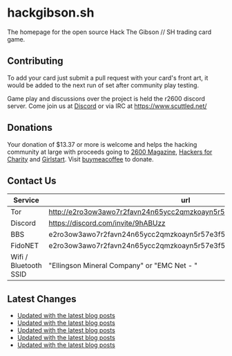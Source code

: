 # hackgibson.sh
The homepage for the open source Hack The Gibson // SH trading card game.


## Contributing

To add your card just submit a pull request with your card's front art, it would be added to the next run of set after community play testing.

Game play and discussions over the project is held the r2600 discord server. Come join us at [Discord](https://discord.com/invite/9hABUzz) or via IRC at https://www.scuttled.net/


## Donations

Your donation of $13.37 or more is welcome and helps the hacking community at large with proceeds going to [2600 Magazine](https://2600.com/), [Hackers for Charity](https://hackersforcharity.org) and [Girlstart](https://girlstart.org).  Visit [buymeacoffee](https://www.buymeacoffee.com/hackgibson.sh) to donate.


## Contact Us

Service | url
-|-
Tor | http://e2ro3ow3awo7r2favn24n65ycc2qmzkoayn5r57e3f56nvjwdcgg32ad.onion
Discord | https://discord.com/invite/9hABUzz
BBS | e2ro3ow3awo7r2favn24n65ycc2qmzkoayn5r57e3f56nvjwdcgg32ad.onion:23
FidoNET | e2ro3ow3awo7r2favn24n65ycc2qmzkoayn5r57e3f56nvjwdcgg32ad.onion:24554
Wifi / Bluetooth SSID | "Ellingson Mineral Company" or "EMC Net - <fidonet address>"

## Latest Changes
<!-- BLOG-POST-LIST:START -->
- [Updated with the latest blog posts](https://github.com/DFW2600/hackgibson.sh/commit/4d2bdd7f791190a1ec985e5cb5b68414fb0a3981)
- [Updated with the latest blog posts](https://github.com/DFW2600/hackgibson.sh/commit/0f2aee8ee3f5fdbd29e947f044f861a0bc639bb9)
- [Updated with the latest blog posts](https://github.com/DFW2600/hackgibson.sh/commit/5b0c9eb8d96710ba5388220e456d6b864184f9a6)
- [Updated with the latest blog posts](https://github.com/DFW2600/hackgibson.sh/commit/b94fd828d09ad047fccb1be85511c56ef3c3d91c)
- [Updated with the latest blog posts](https://github.com/DFW2600/hackgibson.sh/commit/778c182b58d89886e58ed027035837c04e4e8c53)
<!-- BLOG-POST-LIST:END -->
